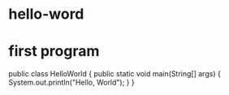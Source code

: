# hello-word
# first program
public class HelloWorld {
    public static void main(String[] args) {    
        System.out.println("Hello, World");
    }
}
